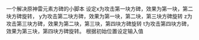 一个解决原神雷元素方碑的小脚本
设定x为攻击第一块方碑，效果为第一块，第二块方碑旋转，
  y为攻击第二块方碑，效果为第一块，第二块，第三块方碑旋转
  z为攻击第三块方碑，效果为第二块，第三块，第四块方碑旋转
  t为攻击第四块方碑，效果为第三块，第四块方碑旋转。
  根据初始位置设定输入值
  
